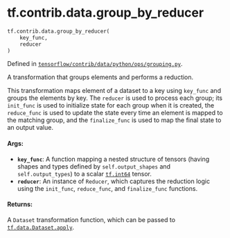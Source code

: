 <div itemscope itemtype="http://developers.google.com/ReferenceObject">
<meta itemprop="name" content="tf.contrib.data.group_by_reducer" />
<meta itemprop="path" content="Stable" />
</div>

# tf.contrib.data.group_by_reducer

``` python
tf.contrib.data.group_by_reducer(
    key_func,
    reducer
)
```



Defined in [`tensorflow/contrib/data/python/ops/grouping.py`](https://www.tensorflow.org/code/tensorflow/contrib/data/python/ops/grouping.py).

A transformation that groups elements and performs a reduction.

This transformation maps element of a dataset to a key using `key_func` and
groups the elements by key. The `reducer` is used to process each group; its
`init_func` is used to initialize state for each group when it is created, the
`reduce_func` is used to update the state every time an element is mapped to
the matching group, and the `finalize_func` is used to map the final state to
an output value.

#### Args:

* <b>`key_func`</b>: A function mapping a nested structure of tensors
    (having shapes and types defined by `self.output_shapes` and
    `self.output_types`) to a scalar <a href="../../../tf/int64.md"><code>tf.int64</code></a> tensor.
* <b>`reducer`</b>: An instance of `Reducer`, which captures the reduction logic using
    the `init_func`, `reduce_func`, and `finalize_func` functions.


#### Returns:

A `Dataset` transformation function, which can be passed to
<a href="../../../tf/data/Dataset.md#apply"><code>tf.data.Dataset.apply</code></a>.